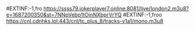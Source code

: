 #EXTINF:-1,fro
https://ssss79.jokerplayer7.online:8081/live/london2.m3u8?e=1687200350&st=7NNpVebp1tOjnNXbprVrYQ
#EXTINF:-1,froo
https://cnl.cdnhks.lol:443/cnl/tc_plus_8/tracks-v1a1/mono.m3u8
